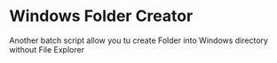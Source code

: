 # Windows Folder Creator
Another batch script allow you tu create Folder into Windows directory without File Explorer
